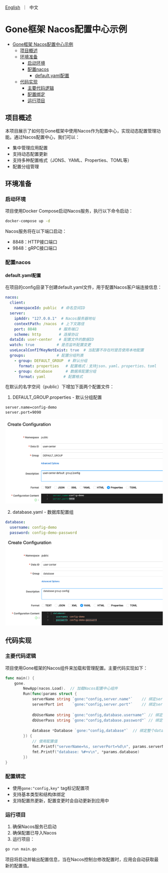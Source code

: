 [//]: # (desc: Nacos配置中心示例)

<p>
    <a href="README.md">English</a>&nbsp ｜&nbsp 中文
</p>

# Gone框架 Nacos配置中心示例
- [Gone框架 Nacos配置中心示例](#gone框架-nacos配置中心示例)
  - [项目概述](#项目概述)
  - [环境准备](#环境准备)
    - [启动环境](#启动环境)
    - [配置nacos](#配置nacos)
      - [default.yaml配置](#defaultyaml配置)
  - [代码实现](#代码实现)
    - [主要代码逻辑](#主要代码逻辑)
    - [配置绑定](#配置绑定)
    - [运行项目](#运行项目)


## 项目概述

本项目展示了如何在Gone框架中使用Nacos作为配置中心，实现动态配置管理功能。通过Nacos配置中心，我们可以：

- 集中管理应用配置
- 支持动态配置更新
- 支持多种配置格式（JONS、YAML、Properties、TOML等）
- 配置分组管理

## 环境准备

### 启动环境

项目使用Docker Compose启动Nacos服务，执行以下命令启动：

```bash
docker-compose up -d
```

Nacos服务将在以下端口启动：
- 8848：HTTP接口端口
- 9848：gRPC接口端口

### 配置nacos

#### default.yaml配置
在项目的config目录下创建default.yaml文件，用于配置Nacos客户端连接信息：

```yaml
nacos:
  client:
    namespaceId: public  # 命名空间ID
  server:
    ipAddr: "127.0.0.1"  # Nacos服务器地址
    contextPath: /nacos  # 上下文路径
    port: 8848          # 服务端口
    scheme: http        # 连接协议
  dataId: user-center   # 配置文件的数据ID
  watch: true          # 是否监听配置变更
  useLocalConfIfKeyNotExist: true  # 当配置不存在时是否使用本地配置
  groups:              # 配置分组列表
    - group: DEFAULT_GROUP  # 默认分组
      format: properties   # 配置格式：支持json、yaml、properties、toml
    - group: database      # 数据库配置分组
      format: yaml        # 配置格式
```

在默认的名字空间（public）下增加下面两个配置文件：

1. DEFAULT_GROUP.properties - 默认分组配置
```properties
server.name=config-demo
server.port=9090
```
![default-group.png](images/default-group.png)

2. database.yaml - 数据库配置组
```yaml
database:
  username: config-demo
  password: config-demo-password
```
![database-group.png](images/database-group.png)


## 代码实现

### 主要代码逻辑

项目使用Gone框架的Nacos组件来加载和管理配置。主要代码实现如下：

```go
func main() {
    gone.
        NewApp(nacos.Load).  // 加载Nacos配置中心组件
        Run(func(params struct {
            serverName string `gone:"config,server.name"`    // 绑定server.name配置
            serverPort int    `gone:"config,server.port"`    // 绑定server.port配置
            
            dbUserName string `gone:"config,database.username"` // 绑定数据库用户名
            dbUserPass string `gone:"config,database.password"` // 绑定数据库密码
            
            database *Database `gone:"config,database"`  // 绑定整个database配置块
        }) {
            // 使用配置值
            fmt.Printf("serverName=%s, serverPort=%d\n", params.serverName, params.serverPort)
            fmt.Printf("database: %#+v\n", *params.database)
        })
}
```

### 配置绑定

- 使用`gone:"config,key"` tag标记配置项
- 支持基本类型和结构体绑定
- 支持配置热更新，配置变更时会自动更新到应用中

### 运行项目

1. 确保Nacos服务已启动
2. 确保配置已导入Nacos
3. 运行项目：
```bash
go run main.go
```

项目将启动并输出配置信息，当在Nacos控制台修改配置时，应用会自动获取最新的配置值。
